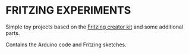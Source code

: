 FRITZING EXPERIMENTS
====================

Simple toy projects based on the [Fritzing creator kit](http://fritzing.org/creatorkit) and some additional parts.

Contains the Arduino code and Fritzing sketches.
